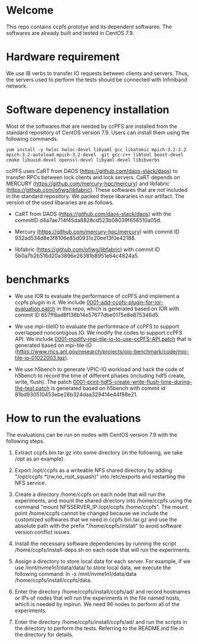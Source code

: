 # Welcome
This repo contains ccpfs prototye and its dependent softwares. The softwares are already built and tested in CentOS 7.9.

# Hardware requirement
We use IB verbs to transfer IO requests between clients and servers. Thus, the servers used to perform the tests should be connected with Infiniband network.

# Software depenency installation

Most of the softwares that are needed by ccPFS are installed from the standard repository of CentOS version 7.9. Users can install them using the following commands.

```
yum install -y hwloc hwloc-devel libyaml gcc libatomic mpich-3.2-3.2 mpich-3.2-autoload mpich-3.2-devel  git gcc-c++ libtool boost-devel cmake libuuid-devel openssl-devel libyaml-devel libibverbs 
```

ccPFS uses CaRT from DAOS (https://github.com/daos-stack/daos) to transfer RPCs between lock clients and lock servers.
CaRT depends on MERCURY (https://github.com/mercury-hpc/mercury) and libfabric (https://github.com/ofiwg/libfabric).
These softwares that are not included in the standard repository. We packed these libararies in our artifact. The version of the used libararies are as follows.
* CaRT from DAOS (https://github.com/daos-stack/daos) with the commitID d4a7ae714f45da8828cd523b08039f656510a05d.

* Mercury (https://github.com/mercury-hpc/mercury) with commit ID 932ad534d8e3f8106e85d0931c20ee13f0e42188.

* libfabric (https://github.com/ofiwg/libfabric) with commit ID 5b0a7b2b516d20a3896e26381b8951e64c4824a5.

# benchmarks

* We use IOR to evaluate the performance of ccPFS and implement a ccpfs plugin in it. We include [0001-add-ccpfs-plugin-for-ior-evaluation.patch](./0001-add-ccpfs-plugin-for-ior-evaluation.patch) in this repo, which is generated based on IOR with commit ID 657ff8ad8f136b14e57677dbe0175e8e875346d5.

* We use mpi-tileIO to evaluate the performnace of ccPFS to support overlapped noncontigous IO. We modify the codes to support ccPFS API. We include [0001-modify-mpi-tile-io-to-use-ccPFS-API.patch](./0001-modify-mpi-tile-io-to-use-ccPFS-API.patch) that is generated based on mpi-tile-IO (https://www.mcs.anl.gov/research/projects/pio-benchmark/code/mpi-tile-io-01022003.tgz).

* We use h5bench to generate VPIC-IO workload and hack the code of h5bench to record the time of different phases (including hdf5 create, write, flush). The patch [0001-print-hdf5-create-write-flush-time-during-the-test.patch](./0001-print-hdf5-create-write-flush-time-during-the-test.patch) is generated based on h5bench with commit id 81bd930510453ebe28b324daa329414e44f88e21. 

# How to run the evaluations

The evaluations can be run on nodes with CentOS version 7.9 with the following steps.

1. Extract ccpfs.bin.tar.gz into some directory (in the following, we take /opt as an example).

2. Export /opt/ccpfs as a writeable NFS shared directory by adding "/opt/ccpfs *(rw,no\_root\_squash)" into /etc/exports and restarting the NFS service.

3. Create a directory /home/ccpfs on each node that will run the experiments, and mount the shared directory into /home/ccpfs using the command "mount NFSSERVER\_IP:/opt/ccpfs /home/ccpfs". The mount point /home/ccpfs cannot be changed because we include the customized softwares that we need in ccpfs.bin.tar.gz and use the absolute path with the prefix "/home/ccpfs/install" to avoid software version conflict issues.

4. Install the necessary software dependencies by running the script /home/ccpfs/install-deps.sh on each node that will run the experiments.

5. Assign a directory to store local data for each server. For example, if we use /mnt/nvme1n1/data/data/ to store local data, we execute the following command: ln -s /mnt/nvme1n1/data/data /home/ccpfs/install/ccpfs/data.

6. Enter the directory /home/ccpfs/install/ccpfs/ad/ and record hostnames or IPs of nodes that will run the experiments in the file named hosts, which is needed by mpirun. We need 96 nodes to perform all of the experiments.

7. Enter the directory /home/ccpfs/install/ccpfs/ad/ and run the scripts in the directory to perform the tests. Referring to the README.md file in the directory for details.

